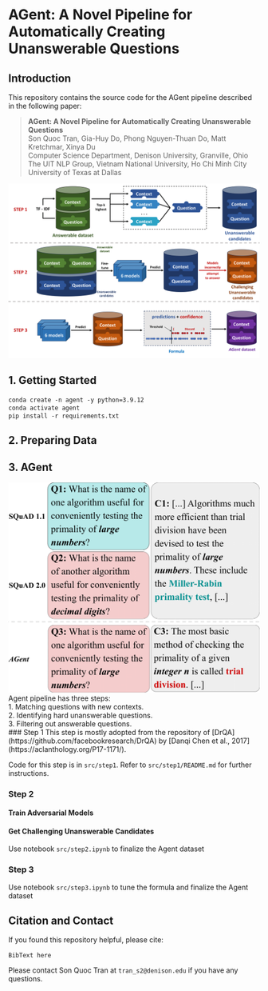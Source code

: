 # AGent: A Novel Pipeline for Automatically Creating Unanswerable Questions
## Introduction
This repository contains the source code for the AGent pipeline described in the following paper:
>**AGent: A Novel Pipeline for Automatically Creating Unanswerable Questions**<br>
>Son Quoc Tran, Gia-Huy Do, Phong Nguyen-Thuan Do, Matt Kretchmar, Xinya Du<br>
>Computer Science Department, Denison University, Granville, Ohio<br>
>The UIT NLP Group, Vietnam National University, Ho Chi Minh City<br>
>University of Texas at Dallas

<img src="pipeline.png" alt="Pipeline" width="1300"/>

## 1. Getting Started
```
conda create -n agent -y python=3.9.12
conda activate agent
pip install -r requirements.txt
```

## 2. Preparing Data

## 3. AGent
<img src="example.png" alt="Example" width="800"/>
Agent pipeline has three steps:<br>
    1. Matching questions with new contexts.<br>
    2. Identifying hard unanswerable questions.<br>
    3. Filtering out answerable questions.<br>
### Step 1
This step is mostly adopted from the repository of [DrQA](https://github.com/facebookresearch/DrQA) by [Danqi Chen et al., 2017](https://aclanthology.org/P17-1171/).

Code for this step is in `src/step1`. Refer to `src/step1/README.md` for further instructions.
### Step 2
#### Train Adversarial Models
#### Get Challenging Unanswerable Candidates
Use notebook `src/step2.ipynb` to finalize the Agent dataset
### Step 3
Use notebook `src/step3.ipynb` to tune the formula and finalize the Agent dataset

## Citation and Contact
If you found this repository helpful, please cite:
```
BibText here
```
Please contact Son Quoc Tran at `tran_s2@denison.edu` if you have any questions.

